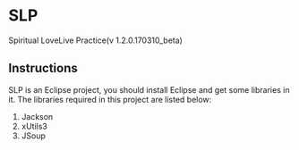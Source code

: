 # SLP
Spiritual LoveLive Practice(v 1.2.0.170310_beta)

## Instructions
SLP is an Eclipse project, you should install Eclipse and get some libraries in it. The libraries required in this project are listed below:

1. Jackson
2. xUtils3
3. JSoup

